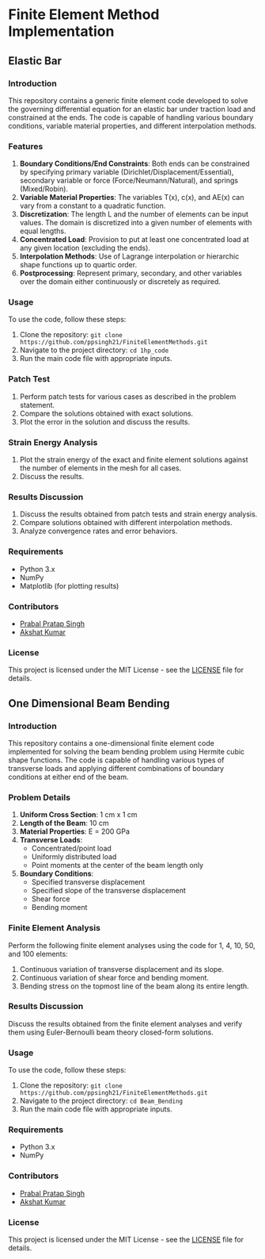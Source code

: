 # Finite Element Method Implementation

## Elastic Bar
### Introduction
This repository contains a generic finite element code developed to solve the governing differential equation for an elastic bar under traction load and constrained at the ends. The code is capable of handling various boundary conditions, variable material properties, and different interpolation methods.

### Features
1. **Boundary Conditions/End Constraints**: Both ends can be constrained by specifying primary variable (Dirichlet/Displacement/Essential), secondary variable or force (Force/Neumann/Natural), and springs (Mixed/Robin).
2. **Variable Material Properties**: The variables T(x), c(x), and AE(x) can vary from a constant to a quadratic function.
3. **Discretization**: The length L and the number of elements can be input values. The domain is discretized into a given number of elements with equal lengths.
4. **Concentrated Load**: Provision to put at least one concentrated load at any given location (excluding the ends).
5. **Interpolation Methods**: Use of Lagrange interpolation or hierarchic shape functions up to quartic order.
6. **Postprocessing**: Represent primary, secondary, and other variables over the domain either continuously or discretely as required.

### Usage
To use the code, follow these steps:
1. Clone the repository: `git clone https://github.com/ppsingh21/FiniteElementMethods.git`
2. Navigate to the project directory: `cd 1hp_code`
3. Run the main code file with appropriate inputs.

### Patch Test
1. Perform patch tests for various cases as described in the problem statement.
2. Compare the solutions obtained with exact solutions.
3. Plot the error in the solution and discuss the results.

### Strain Energy Analysis
1. Plot the strain energy of the exact and finite element solutions against the number of elements in the mesh for all cases.
2. Discuss the results.

### Results Discussion
1. Discuss the results obtained from patch tests and strain energy analysis.
2. Compare solutions obtained with different interpolation methods.
3. Analyze convergence rates and error behaviors.

### Requirements
- Python 3.x
- NumPy
- Matplotlib (for plotting results)

### Contributors
- [Prabal Pratap Singh](https://github.com/ppsingh21)
- [Akshat Kumar](https://github.com/Akshat-2606)

### License
This project is licensed under the MIT License - see the [LICENSE](LICENSE) file for details.

## One Dimensional Beam Bending
### Introduction
This repository contains a one-dimensional finite element code implemented for solving the beam bending problem using Hermite cubic shape functions. The code is capable of handling various types of transverse loads and applying different combinations of boundary conditions at either end of the beam.

### Problem Details
1. **Uniform Cross Section**: 1 cm x 1 cm
2. **Length of the Beam**: 10 cm
3. **Material Properties**: E = 200 GPa
4. **Transverse Loads**: 
    - Concentrated/point load
    - Uniformly distributed load
    - Point moments at the center of the beam length only
5. **Boundary Conditions**:
    - Specified transverse displacement
    - Specified slope of the transverse displacement
    - Shear force
    - Bending moment

### Finite Element Analysis
Perform the following finite element analyses using the code for 1, 4, 10, 50, and 100 elements:
1. Continuous variation of transverse displacement and its slope.
2. Continuous variation of shear force and bending moment.
3. Bending stress on the topmost line of the beam along its entire length.

### Results Discussion
Discuss the results obtained from the finite element analyses and verify them using Euler-Bernoulli beam theory closed-form solutions.

### Usage
To use the code, follow these steps:
1. Clone the repository: `git clone https://github.com/ppsingh21/FiniteElementMethods.git`
2. Navigate to the project directory: `cd Beam_Bending`
3. Run the main code file with appropriate inputs.

### Requirements
- Python 3.x
- NumPy

### Contributors
- [Prabal Pratap Singh](https://github.com/ppsingh21)
- [Akshat Kumar](https://github.com/Akshat-2606)

### License
This project is licensed under the MIT License - see the [LICENSE](LICENSE) file for details.
